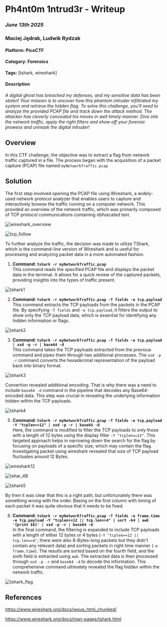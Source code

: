 # **Ph4nt0m 1ntrud3r - Writeup**

### *June 13th 2025*
### Maciej Jędrak, Ludwik Rydzak

#### Platform: PicoCTF
#### Category: Forensics
**Tags:** [tshark, wireshark]

#### Description

_A digital ghost has breached my defenses, and my sensitive data has been stolen! Your mission is to uncover how this phantom intruder infiltrated my system and retrieve the hidden flag. To solve this challenge, you'll need to analyze the provided PCAP file and track down the attack method. The attacker has cleverly concealed his moves in well timely manner. Dive into the network traffic, apply the right filters and show off your forensic prowess and unmask the digital intruder!_

## Overview

In this CTF challenge, the objective was to extract a flag from network traffic captured in a file. The process began with the acquisition of a packet capture (PCAP) file named `myNetworkTraffic.pcap`

## Solution

The first step involved opening the PCAP file using Wireshark, a widely-used network protocol analyzer that enables users to capture and interactively browse the traffic running on a computer network. This provided an overview of the network traffic, which was primarily composed of TCP protocol communications containing obfuscated text.

  ![wireshark_overview](https://github.com/user-attachments/assets/92eb96cd-3e75-49ff-80df-7132e1bacaf6)

  ![tcp_follow](https://github.com/user-attachments/assets/dd805923-221f-42c5-bf51-b736d1bff839)

To further analyze the traffic, the decision was made to utilize TShark, which is the command-line version of Wireshark and is useful for processing and analyzing packet data in a more automated fashion.

1. **Command: `tshark -r myNetworkTraffic.pcap`**  
   This command reads the specified PCAP file and displays the packet data in the terminal. It allows for a quick review of the captured packets, providing insights into the types of traffic present.

  ![tshark1](https://github.com/user-attachments/assets/a17e81c1-e471-41f1-aaae-b422502cfced)

2. **Command: `tshark -r myNetworkTraffic.pcap -T fields -e tcp.payload`**  
   This command extracts the TCP payloads from the packets in the PCAP file. By specifying `-T fields` and `-e tcp.payload`, it filters the output to show only the TCP payload data, which is essential for identifying any hidden information or flags.

  ![tshark2](https://github.com/user-attachments/assets/0196d4d4-0ce7-4cc0-b761-c70b96e5e19e)

3. **Command: `tshark -r myNetworkTraffic.pcap -T fields -e tcp.payload | xxd -p -r | base64 -d`**  
   This command takes the TCP payloads extracted from the previous command and pipes them through two additional processes. The `xxd -p -r` command converts the hexadecimal representation of the payload back into binary format. 

  ![tshark3](https://github.com/user-attachments/assets/7a5aba60-db1c-4724-911b-bd5e9ffc5c98)

   Convertion revealed additional encoding. That is why there was a need to include `base64 -d` command in the pipeline that decodes any Base64-encoded data. This step was crucial in revealing the underlying information hidden within the TCP payloads.

  ![tshark4](https://github.com/user-attachments/assets/e231ea9f-05cc-47bb-8dbb-3c2f3ca602c9)

5. **Command: `tshark -r myNetworkTraffic.pcap -T fields -e tcp.payload -Y "tcplen==12" | xxd -p -r | base64 -d`**  
   Here, the command is modified to filter the TCP payloads to only those with a length of 12 bytes using the display filter `-Y "tcplen==12"`. This targeted approach helps in narrowing down the search for the flag by focusing on payloads of a specific size, which may contain the flag. Investigating packet using wireshark revealed that size of TCP payload fluctuates around 12 Bytes.
   
![wireshark12](https://github.com/user-attachments/assets/350e59b0-5595-41c6-9336-afc075bd8d57)

![tshar_4B](https://github.com/user-attachments/assets/74994413-4862-424e-8099-42ddb0a0ecec)

![tshark5](https://github.com/user-attachments/assets/adaa3df8-815e-4572-9d24-09b01ce4121a)

By then it was clear that this is a right path, but unfortunately there was something wrong with the order. Basing on the first column with timing of each packet it was quite obvious that it needs to be fixed.

6. **Command: `tshark -r myNetworkTraffic.pcap -T fields -e frame.time -e tcp.payload -Y "tcplen==12 || tcp.len==4" | sort -k4 | awk '{print $6}' | xxd -p -r | base64 -d`**  
   In the final command, the filtering is expanded to include TCP payloads with a length of either 12 bytes or 4 bytes (`-Y "tcplen==12 || tcp.len==4"`, there were also 8-Bytes-long packets but they didn't contain any relevant data) and sorting packets in right time manner (`-e frame.time`). The results are sorted based on the fourth field, and the sixth field is extracted using `awk`. The extracted data is then processed through `xxd -p -r` and `base64 -d` to decode the information. This comprehensive command ultimately revealed the flag hidden within the network traffic.

![tshark_flag](https://github.com/user-attachments/assets/b8e5a83b-c6c7-43e5-bfc8-41d1f6856124)

## References 

https://www.wireshark.org/docs/wsug_html_chunked/

https://www.wireshark.org/docs/man-pages/tshark.html

